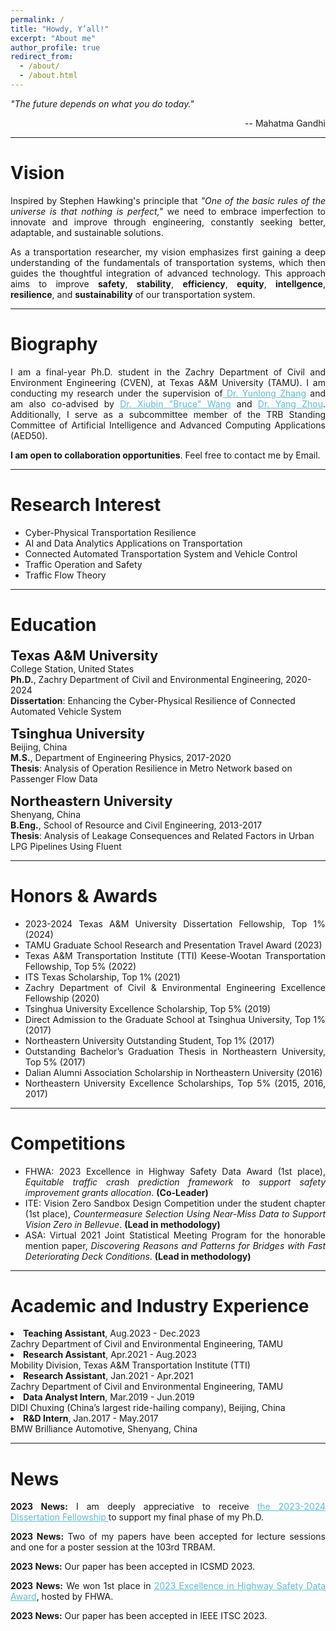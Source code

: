 ```yaml
---
permalink: /
title: "Howdy, Y’all!"
excerpt: "About me"
author_profile: true
redirect_from: 
  - /about/
  - /about.html
---
```




<p><i>"The future depends on what you do today."</i></p>
<p style="text-align: right;">-- Mahatma Gandhi</p>




<hr color="#FFFFFF" />

Vision
======
<div style="text-align: justify"> 

<p> Inspired by Stephen Hawking's principle that <i>"One of the basic rules of the universe is that nothing is perfect,"</i> we need to embrace imperfection to innovate and improve through engineering, constantly seeking better, adaptable, and sustainable solutions.</p>
<p> As a transportation researcher, my vision emphasizes first gaining a deep understanding of the fundamentals of transportation systems, which then guides the thoughtful integration of advanced technology. This approach aims to improve <b>safety</b>, <b>stability</b>, <b>efficiency</b>, <b>equity</b>, <b>intellgence</b>, <b>resilience</b>, and <b>sustainability</b> of our transportation system.</p> 


<hr color="#FFFFFF" />
</div>


Biography
======

<!-- --------------------------------First Person --------------------------- -->

<div style="text-align: justify"> 
<p>I am a final-year Ph.D. student in the Zachry Department of Civil and Environment Engineering (CVEN), at Texas A&M University (TAMU). I am conducting my research under the supervision of<a href="https://engineering.tamu.edu/civil/profiles/yzhang.html" style="color:#5dbcd2;"> Dr. Yunlong Zhang</a> and am also co-advised by  <a href="https://engineering.tamu.edu/civil/profiles/bwang.html" style="color:#5dbcd2;">Dr. Xiubin "Bruce" Wang</a> and <a href="https://engineering.tamu.edu/civil/profiles/zhou-yang.html" style="color:#5dbcd2;">Dr. Yang Zhou</a>. Additionally, I serve as a subcommittee member of the TRB Standing Committee of Artificial Intelligence and Advanced Computing Applications (AED50). </p>

<p><b>I am open to collaboration opportunities</b>. Feel free to contact me by Email.</p>

<hr color="#FFFFFF" />
</div>

Research Interest
======
<ul>
<li>Cyber-Physical Transportation Resilience</li>
<li>AI and Data Analytics Applications on Transportation</li>
<li>Connected Automated Transportation System and Vehicle Control </li>
<li>Traffic Operation and Safety  </li>
<li>Traffic Flow Theory </li>
</ul>


<hr color="#FFFFFF" />

Education
======

<p><div style="font-size: 22px;"><b>Texas A&M University</b></div>
College Station, United States<br/>
<strong>Ph.D.</strong>, Zachry Department of Civil and Environmental Engineering, 2020-2024<br/>
<strong>Dissertation</strong>: Enhancing the Cyber-Physical Resilience of Connected Automated Vehicle System<br/>
</p>

<p><div  style="font-size: 22px;"><b>Tsinghua University</b></div>
Beijing, China<br/>
<strong>M.S.</strong>, Department of Engineering Physics, 2017-2020<br/>
<strong>Thesis</strong>: Analysis of Operation Resilience in Metro Network based on Passenger Flow Data<br/></p>


<p><div style="font-size: 22px;"><b>Northeastern University</b></div>
Shenyang, China<br/>
<strong>B.Eng.</strong>, School of Resource and Civil Engineering, 2013-2017<br/>
<strong>Thesis</strong>: Analysis of Leakage Consequences and Related Factors in Urban LPG Pipelines Using Fluent
</p>



<hr color="#FFFFFF" />

Honors & Awards
======

<div style="text-align: justify"> 
<ul>
<li>2023-2024 Texas A&M University Dissertation Fellowship, Top 1% (2024)</li>
<li>TAMU Graduate School Research and Presentation Travel Award (2023)</li>
<li>Texas A&M Transportation Institute (TTI) Keese-Wootan Transportation Fellowship, Top 5% (2022) </li>
<li>ITS Texas Scholarship, Top 1% (2021)</li>
<li>Zachry Department of Civil & Environmental Engineering Excellence Fellowship (2020)</li>
<li>Tsinghua University Excellence Scholarship, Top 5% (2019)</li>
<li>Direct Admission to the Graduate School at Tsinghua University, Top 1% (2017)</li>
<li>Northeastern University Outstanding Student, Top 1% (2017)</li>
<li>Outstanding Bachelor’s Graduation Thesis in Northeastern University, Top 5% (2017)</li>
<li>Dalian Alumni Association Scholarship in Northeastern University (2016)</li>
<li>Northeastern University Excellence Scholarships, Top 5% (2015, 2016, 2017)</li>
</ul>

<hr color="#FFFFFF" />
</div>

Competitions
======
<div style="text-align: justify"> 

<ul>
<li>FHWA: 2023 Excellence in Highway Safety Data Award (1st place), <i>Equitable traffic crash prediction framework to support safety improvement grants allocation</i>. <b>(Co-Leader)</b> </li>
<li>ITE: Vision Zero Sandbox Design Competition under the student chapter (1st place), <i>Countermeasure Selection Using Near-Miss Data to Support Vision Zero in Bellevue</i>. <b>(Lead in methodology)</b></li>
<li>ASA: Virtual 2021 Joint Statistical Meeting Program for the honorable mention paper, <i>Discovering Reasons and Patterns for Bridges with Fast Deteriorating Deck Conditions</i>. <b>(Lead in methodology)</b></li>
</ul>

<hr color="#FFFFFF" />
</div>


Academic and Industry Experience
======
<div style="text-align: justify"> 
<li><b>Teaching Assistant</b>, Aug.2023 - Dec.2023<br/>
Zachry Department of Civil and Environmental Engineering, TAMU<br/></li>

<li><b>Research Assistant</b>, Apr.2021 - Aug.2023<br/>
Mobility Division, Texas A&M Transportation Institute (TTI)<br/></li>

<li><b>Research Assistant</b>, Jan.2021 - Apr.2021<br/>
Zachry Department of Civil and Environmental Engineering, TAMU<br/></li>

<li><b>Data Analyst Intern</b>, Mar.2019 - Jun.2019<br/>
DIDI Chuxing (China’s largest ride-hailing company), Beijing, China<br/></li>

<li><b>R&D Intern</b>, Jan.2017 - May.2017<br/>
BMW Brilliance Automotive, Shenyang, China <br/></li>

<hr color="#FFFFFF" />
</div>

News
======
<div style="text-align: justify"> 
<p><b>2023 News:</b> I am deeply appreciative to receive <a href="https://grad.tamu.edu/knowledge-center/funding-and-benefits/2023-2024-dissertation-fellowship-awardees" style="color:#5dbcd2;"> the 2023-2024 Dissertation Fellowship </a> to support my final phase of my Ph.D.</p>

<p><b>2023 News:</b> Two of my papers have been accepted for lecture sessions and one for a poster session at the 103rd TRBAM.

<p><b>2023 News:</b> Our paper has been accepted in ICSMD 2023.

<p><b>2023 News:</b> We won 1st place in <a href="https://highways.dot.gov/research/safety/hsis/Excellence-Awards" style="color:#5dbcd2;">2023 Excellence in Highway Safety Data Award</a>, hosted by FHWA.

<p><b>2023 News:</b> Our paper has been accepted in IEEE ITSC 2023.
</div>


